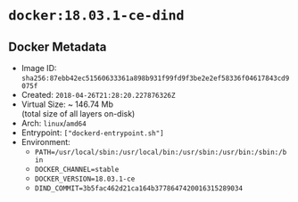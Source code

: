 # `docker:18.03.1-ce-dind`

## Docker Metadata

- Image ID: `sha256:87ebb42ec51560633361a898b931f99fd9f3be2e2ef58336f04617843cd9075f`
- Created: `2018-04-26T21:28:20.227876326Z`
- Virtual Size: ~ 146.74 Mb  
  (total size of all layers on-disk)
- Arch: `linux`/`amd64`
- Entrypoint: `["dockerd-entrypoint.sh"]`
- Environment:
  - `PATH=/usr/local/sbin:/usr/local/bin:/usr/sbin:/usr/bin:/sbin:/bin`
  - `DOCKER_CHANNEL=stable`
  - `DOCKER_VERSION=18.03.1-ce`
  - `DIND_COMMIT=3b5fac462d21ca164b3778647420016315289034`
